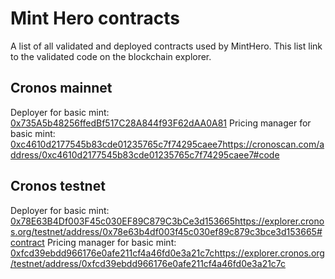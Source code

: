 # Mint Hero contracts
A list of all validated and deployed contracts used by MintHero. This list link to the validated code on the blockchain explorer.


## Cronos mainnet
Deployer for basic mint: [0x735A5b48256ffedBf517C28A844f93F62dAA0A81](https://cronoscan.com/address/0x735A5b48256ffedBf517C28A844f93F62dAA0A81#code)
Pricing manager for basic mint: [0xc4610d2177545b83cde01235765c7f74295caee7](https://cronoscan.com/address/0xc4610d2177545b83cde01235765c7f74295caee7#code)https://cronoscan.com/address/0xc4610d2177545b83cde01235765c7f74295caee7#code

## Cronos testnet
Deployer for basic mint: [0x78E63B4Df003F45c030EF89C879C3bCe3d153665](https://explorer.cronos.org/testnet/address/0x78e63b4df003f45c030ef89c879c3bce3d153665#contract)https://explorer.cronos.org/testnet/address/0x78e63b4df003f45c030ef89c879c3bce3d153665#contract
Pricing manager for basic mint: [0xfcd39ebdd966176e0afe211cf4a46fd0e3a21c7c](https://explorer.cronos.org/testnet/address/0xfcd39ebdd966176e0afe211cf4a46fd0e3a21c7c)https://explorer.cronos.org/testnet/address/0xfcd39ebdd966176e0afe211cf4a46fd0e3a21c7c 
